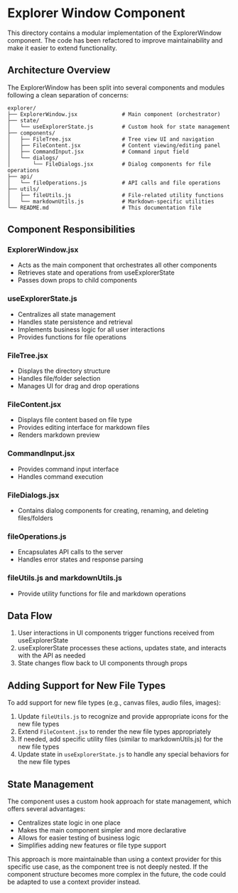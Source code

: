 # Explorer Window Component

This directory contains a modular implementation of the ExplorerWindow component. The code has been refactored to improve maintainability and make it easier to extend functionality.

## Architecture Overview

The ExplorerWindow has been split into several components and modules following a clean separation of concerns:

```
explorer/
├── ExplorerWindow.jsx              # Main component (orchestrator)
├── state/
│   └── useExplorerState.js         # Custom hook for state management
├── components/
│   ├── FileTree.jsx                # Tree view UI and navigation
│   ├── FileContent.jsx             # Content viewing/editing panel
│   ├── CommandInput.jsx            # Command input field
│   └── dialogs/
│       └── FileDialogs.jsx         # Dialog components for file operations
├── api/
│   └── fileOperations.js           # API calls and file operations
├── utils/
│   ├── fileUtils.js                # File-related utility functions
│   └── markdownUtils.js            # Markdown-specific utilities
└── README.md                       # This documentation file
```

## Component Responsibilities

### ExplorerWindow.jsx
- Acts as the main component that orchestrates all other components
- Retrieves state and operations from useExplorerState
- Passes down props to child components

### useExplorerState.js
- Centralizes all state management
- Handles state persistence and retrieval
- Implements business logic for all user interactions
- Provides functions for file operations

### FileTree.jsx
- Displays the directory structure
- Handles file/folder selection
- Manages UI for drag and drop operations

### FileContent.jsx
- Displays file content based on file type
- Provides editing interface for markdown files
- Renders markdown preview

### CommandInput.jsx
- Provides command input interface
- Handles command execution

### FileDialogs.jsx
- Contains dialog components for creating, renaming, and deleting files/folders

### fileOperations.js
- Encapsulates API calls to the server
- Handles error states and response parsing

### fileUtils.js and markdownUtils.js
- Provide utility functions for file and markdown operations

## Data Flow

1. User interactions in UI components trigger functions received from useExplorerState
2. useExplorerState processes these actions, updates state, and interacts with the API as needed
3. State changes flow back to UI components through props

## Adding Support for New File Types

To add support for new file types (e.g., canvas files, audio files, images):

1. Update `fileUtils.js` to recognize and provide appropriate icons for the new file types
2. Extend `FileContent.jsx` to render the new file types appropriately
3. If needed, add specific utility files (similar to markdownUtils.js) for the new file types
4. Update state in `useExplorerState.js` to handle any special behaviors for the new file types

## State Management

The component uses a custom hook approach for state management, which offers several advantages:

- Centralizes state logic in one place
- Makes the main component simpler and more declarative
- Allows for easier testing of business logic
- Simplifies adding new features or file type support

This approach is more maintainable than using a context provider for this specific use case, as the component tree is not deeply nested. If the component structure becomes more complex in the future, the code could be adapted to use a context provider instead.
